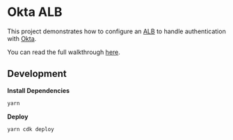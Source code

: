 # Okta ALB

This project demonstrates how to configure an [ALB]() to handle authentication with [Okta]().

You can read the full walkthrough [here]().

## Development

**Install Dependencies**

```bash
yarn
```

**Deploy**

```bash
yarn cdk deploy
```
